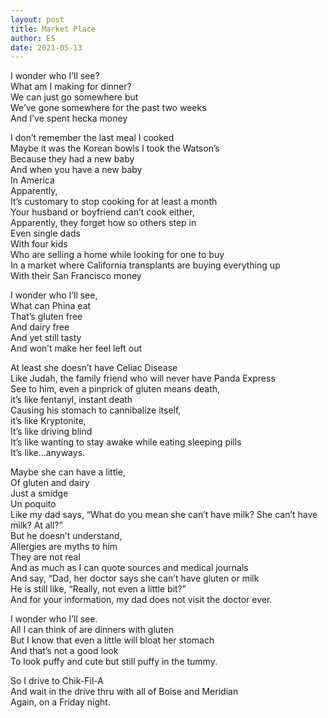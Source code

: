 ```yaml
---
layout: post
title: Market Place
author: ES
date: 2021-05-13
---
```


I wonder who I’ll see?  
What am I making for dinner?  
We can just go somewhere but  
We’ve gone somewhere for the past two weeks  
And I’ve spent hecka money  
  
  
I don’t remember the last meal I cooked  
Maybe it was the Korean bowls I took the Watson’s  
Because they had a new baby  
And when you have a new baby  
In America  
Apparently,  
It’s customary to stop cooking for at least a month  
Your husband or boyfriend can’t cook either,  
Apparently, they forget how so others step in  
Even single dads  
With four kids  
Who are selling a home while looking for one to buy  
In a market where California transplants are buying everything up   
With their San Francisco money  
  
  
I wonder who I’ll see,  
What can Phina eat  
That’s gluten free  
And dairy free  
And yet still tasty  
And won’t make her feel left out  
  
  
At least she doesn’t have Celiac Disease  
Like Judah, the family friend who 
will never have Panda Express  
See to him, even a pinprick of gluten means death,  
it’s like fentanyl, instant death  
Causing his stomach to cannibalize itself,  
it’s like Kryptonite,  
It’s like driving blind  
It’s like wanting to stay awake while eating sleeping pills  
It’s like...anyways.  
  
  
Maybe she can have a little,  
Of gluten and dairy  
Just a smidge  
Un poquito  
Like my dad says, “What do you mean she can’t have milk?  She can’t have milk?  At all?”  
But he doesn’t understand,  
Allergies are myths to him  
They are not real  
And as much as I can quote sources and medical journals  
And say, “Dad, her doctor says she can’t have gluten or milk  
He is still like, “Really, not even a little bit?”  
And for your information, my dad does not visit the doctor ever.  
  
  
I wonder who I’ll see.  
All I can think of are dinners with gluten  
But I know that even a little will bloat her stomach  
And that’s not a good look  
To look puffy and cute but still puffy in the tummy.  
  
  
So I drive to Chik-Fil-A  
And wait in the drive thru with all of Boise and Meridian  
Again, on a Friday night.  
